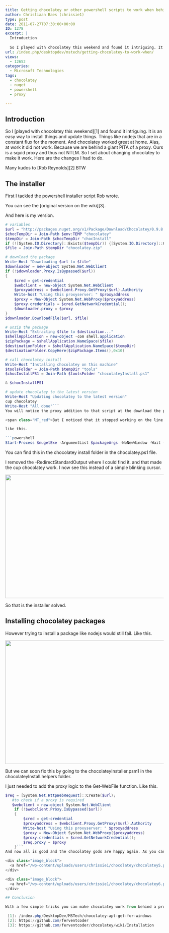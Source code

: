 ```yaml
---
title: Getting chocolatey or other powershell scripts to work when behind a proxy
author: Christiaan Baes (chrissie1)
type: post
date: 2011-07-27T07:30:00+00:00
ID: 1278
excerpt: |
  Introduction
  
  So I played with chocolatey this weekend and found it intriguing. It is an easy way to install things and update things. Things like nodejs that are in a constant flux for the moment. And chocolatey worked great at home. Alas, at work it&hellip;
url: /index.php/desktopdev/mstech/getting-chocolatey-to-work-when/
views:
  - 12652
categories:
  - Microsoft Technologies
tags:
  - chocolatey
  - nuget
  - powershell
  - proxy

---
```

## Introduction

So I [played with chocolatey this weekend][1] and found it intriguing. It is an easy way to install things and update things. Things like nodejs that are in a constant flux for the moment. And chocolatey worked great at home. Alas, at work it did not work. Because we are behind a giant PITA of a proxy. Ours is a squid proxy and thus not NTLM. So I set about changing chocolatey to make it work. Here are the changes I had to do.
  
Many kudos to [Rob Reynolds][2] BTW 

## The installer

First I tackled the powershell installer script Rob wrote. 

You can see the [original version on the wiki][3].

And here is my version.

```powershell
# variables
$url = "http://packages.nuget.org/v1/Package/Download/Chocolatey/0.9.8.4"
$chocTempDir = Join-Path $env:TEMP "chocolatey"
$tempDir = Join-Path $chocTempDir "chocInstall"
if (![System.IO.Directory]::Exists($tempDir)) {[System.IO.Directory]::CreateDirectory($tempDir)}
$file = Join-Path $tempDir "chocolatey.zip"

# download the package
Write-Host "Downloading $url to $file"
$downloader = new-object System.Net.WebClient
if (!$downloader.Proxy.IsBypassed($url))
{
    $cred = get-credential
    $webclient = new-object System.Net.WebClient
    $proxyaddress = $webclient.Proxy.GetProxy($url).Authority
    Write-host "Using this proxyserver: " $proxyaddress
    $proxy = New-Object System.Net.WebProxy($proxyaddress)
    $proxy.credentials = $cred.GetNetworkCredential();
    $downloader.proxy = $proxy
}
$downloader.DownloadFile($url, $file)

# unzip the package
Write-Host "Extracting $file to $destination..."
$shellApplication = new-object -com shell.application
$zipPackage = $shellApplication.NameSpace($file)
$destinationFolder = $shellApplication.NameSpace($tempDir)
$destinationFolder.CopyHere($zipPackage.Items(),0x10)

# call chocolatey install
Write-Host "Installing chocolatey on this machine"
$toolsFolder = Join-Path $tempDir "tools"
$chocInstallPS1 = Join-Path $toolsFolder "chocolateyInstall.ps1"

& $chocInstallPS1

# update chocolatey to the latest version
Write-Host "Updating chocolatey to the latest version"
cup chocolatey
Write-Host "All done"```
You will notice the proxy addition to that script at the download the package level.

<span class="MT_red">But I noticed that it stopped working on the line cup chocolatey</span>. It just froze. I had no idea why until I noticed that the nuget session was open at that time. When I ran cup chocolatey from the command prompt I got the same behavior. Then in a moment of insanity I just type my proxy username and password and kablam I got in. Apparently the script just stood there waiting for me to do that. That is because Rob had redirected the standardoutput to a logfile. 

like this.

```powershell
Start-Process $nugetExe -ArgumentList $packageArgs -NoNewWindow -Wait -RedirectStandardOutput $logfile -RedirectStandardError $errorLogFile
```
You can find this in the chocolatey install folder in the chocolatey.ps1 file.

I removed the -RedirectStandardOutput where I could find it. and that made the cup chocolatey work. I now see this instead of a simple blinking cursor.

<div class="image_block">
  <a href="/wp-content/uploads/users/chrissie1/chocolatey/chocolatey3.png?mtime=1311758120"><img alt="" src="/wp-content/uploads/users/chrissie1/chocolatey/chocolatey3.png?mtime=1311758120" width="677" height="392" /></a>
</div>

So that is the installer solved.

## Installing chocolatey packages

However trying to install a package like nodejs would still fail. Like this.

<div class="image_block">
  <a href="/wp-content/uploads/users/chrissie1/chocolatey/chocolatey4.png?mtime=1311758468"><img alt="" src="/wp-content/uploads/users/chrissie1/chocolatey/chocolatey4.png?mtime=1311758468" width="677" height="392" /></a>
</div>

But we can soon fix this by going to the chocolateyInstaller.psm1 in the chocolateyInstall.helpers folder.

I just needed to add the proxy logic to the Get-WebFile function. Like this.

```powershell
$req = [System.Net.HttpWebRequest]::Create($url);
   #to check if a proxy is required
   $webclient = new-object System.Net.WebClient
    if (!$webclient.Proxy.IsBypassed($url))
    {
        $cred = get-credential
        $proxyaddress = $webclient.Proxy.GetProxy($url).Authority
        Write-host "Using this proxyserver: " $proxyaddress
        $proxy = New-Object System.Net.WebProxy($proxyaddress)
        $proxy.credentials = $cred.GetNetworkCredential();
        $req.proxy = $proxy
    }```
And now all is good and the chocolatey gods are happy again. As you can see in the following screenshots.

<div class="image_block">
  <a href="/wp-content/uploads/users/chrissie1/chocolatey/chocolatey5.png?mtime=1311758827"><img alt="" src="/wp-content/uploads/users/chrissie1/chocolatey/chocolatey5.png?mtime=1311758827" width="727" height="443" /></a>
</div>

<div class="image_block">
  <a href="/wp-content/uploads/users/chrissie1/chocolatey/chocolatey6.png?mtime=1311758836"><img alt="" src="/wp-content/uploads/users/chrissie1/chocolatey/chocolatey6.png?mtime=1311758836" width="677" height="392" /></a>
</div>

## Conclusion

With a few simple tricks you can make chocolatey work from behind a proxy. I might even be able to convince Rob to even add this to the code.

 [1]: /index.php/DesktopDev/MSTech/chocolatey-apt-get-for-windows
 [2]: https://github.com/ferventcoder
 [3]: https://github.com/ferventcoder/chocolatey/wiki/Installation
